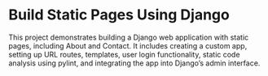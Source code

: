# Build Static Pages Using Django

This project demonstrates building a Django web application with static pages, including About and Contact. It includes creating a custom app, setting up URL routes, templates, user login functionality, static code analysis using pylint, and integrating the app into Django’s admin interface.
